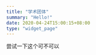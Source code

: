 ```yaml
---
title: "学术团体"
summary: "Hello!"
date: 2020-04-24T15:00:15+08:00
type: "widget_page"
---
```


尝试一下这个可不可以
